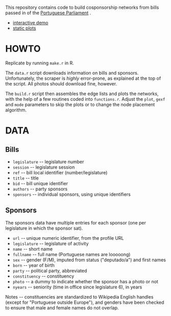 This repository contains code to build cosponsorship networks from bills passed in of the [Portuguese Parliament](http://www.parlamento.pt/) .

- [interactive demo](http://briatte.org/assembleia)
- [static plots](http://briatte.org/assembleia/plots.html)

# HOWTO

Replicate by running `make.r` in R.

The `data.r` script downloads information on bills and sponsors. Unfortunately, the scraper is _highly_ error-prone, as explained at the top of the script. All photos should download fine, however.

The `build.r` script then assembles the edge lists and plots the networks, with the help of a few routines coded into `functions.r`. Adjust the `plot`, `gexf` and `mode` parameters to skip the plots or to change the node placement algorithm.

# DATA

## Bills

- `legislature` -- legislature number
- `session` -- legislature session
- `ref` -- bill local identifier (number/legislature)
- `title` -- title
- `bid` -- bill unique identifier
- `authors` -- party sponsors
- `sponsors` -- individual sponsors, using unique identifiers

## Sponsors

The sponsors data have multiple entries for each sponsor (one per legislature in which the sponsor sat).

- `url` -- unique numeric identifier, from the profile URL
- `legislature` -- legislature of activity
- `name` -- short name
- `fullname` -- full name (Portuguese names are looooong)
- `sex` -- gender (F/M), imputed from status ("deputado/a") and first names
- `born` -- year of birth
- `party` -- political party, abbreviated
- `constituency` -- constituency
- `photo` -- a dummy to indicate whether the sponsor has a photo or not
- `nyears` -- seniority (time in office since legislature 6), in years

Notes -- constituencies are standardized to Wikipedia English handles (except for "Portuguese outside Europe"), and genders have been checked to ensure that male and female names do not overlap.
